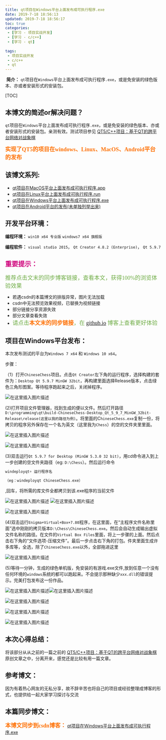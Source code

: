 ```yaml
---
title: qt项目在Windows平台上面发布成可执行程序.exe
date: 2019-7-18 18:56:13
updated: 2019-7-18 18:56:17
toc: true
categories: 
 - [学习 - 项目实战开发]
 - [学习 - c/c++]
 - [学习 - qt]
 
tags: 
 - 项目实战开发
 - c/c++
 - qt
---
```




​		**简介：**  `qt`项目在`Windows`平台上面发布成可执行程序`.exe`，或是免安装的绿色版本、亦或者安装形式的安装包。

<!-- more -->

[TOC]

## 本博文的简述or解决问题？

​		 `qt`项目在`Windows`平台上面发布成可执行程序`.exe`，或是免安装的绿色版本、亦或者安装形式的安装包。亲测有效。测试项目参见 [QT5/C++项目：基于QT的跨平台网络对战象棋](https://blog.csdn.net/qq_33154343/article/details/89284983) 

<font color=#FE7207    size=4 face="幼圆">**实现了QT5的项目在windows、Linux、MacOS、Android平台的发布**</font> 



## 该博文系列:

- [qt项目在MacOS平台上面发布成可执行程序.app](https://blog.csdn.net/qq_33154343/article/details/96448938) 
- [qt项目在Linux平台上面发布成可执行程序.run](https://blog.csdn.net/qq_33154343/article/details/96448621) 
- [qt项目在Windows平台上面发布成可执行程序.exe](https://blog.csdn.net/qq_33154343/article/details/96448388) 
- [qt项目在Android平台的发布(未单独列举出来)](https://blog.csdn.net/qq_33154343/article/details/89286553) 



## 开发平台环境：

**编程环境：**  `win10 x64 专业版`  `windows7 x64 旗舰版`

**编程软件：**  `visual studio 2015`， `Qt Creator 4.8.2 (Enterprise)`， `Qt 5.9.7`



## <font color=#D0087E  face="幼圆">重要提示：</font>

<font color=#70AD47 size=4 face="幼圆">推荐点击文末的同步博客链接，查看本文，获得100%的浏览体验效果</font>

- 若遇csdn的本篇博文的排版异常，图片无法加载
- csdn中无法预览效果视频，已替换为视频链接
- 部分链接分享资源失效
- 部分文章查看失效
- <font color=#70AD47 size=4 face="幼圆">请点击<font color=#FE7207  size=4 face="幼圆">**本文末的同步链接**</font>，在 [github.io](https://touwoyimuli.github.io/) 博客上查看更好体验</font> 



## 项目在Windows平台发布：

本次发布测试的平台为`Windows 7 x64` 和 `Windows 10 x64`。

步骤：

（1）打开`ChineseChess`项目。点击`Qt Creator`左下角的运行程序，选择构建的套件为：`Desktop Qt 5.9.7 MinGW 32bit`，再构建里面选择Release版本，点击绿色三角形图案。等待程序跑起来之后，关闭掉程序。

![在这里插入图片描述](https://img-blog.csdnimg.cn/20190413183408554.png?x-oss-process=image/watermark,type_ZmFuZ3poZW5naGVpdGk,shadow_10,text_aHR0cHM6Ly9ibG9nLmNzZG4ubmV0L3FxXzMzMTU0MzQz,size_16,color_FFFFFF,t_70)



(2)打开项目文件管理器，找到生成的便以文件。然后打开路径`D:\programming\qt\build-ChineseChess-Desktop_Qt_5_9_7_MinGW_32bit-Release\release(这里以我的路径为例)`。将里面的C`hineseChess.exe`复制一份，将拷贝的程序另外保存在一个名为英文（这里我为`Chess`）的空的文件夹里里面。

![在这里插入图片描述](https://img-blog.csdnimg.cn/20190413183420239.png?x-oss-process=image/watermark,type_ZmFuZ3poZW5naGVpdGk,shadow_10,text_aHR0cHM6Ly9ibG9nLmNzZG4ubmV0L3FxXzMzMTU0MzQz,size_16,color_FFFFFF,t_70)

![在这里插入图片描述](https://img-blog.csdnimg.cn/20190413183429782.png)



(3)双击运行`Qt 5.9.7 for Desktop (MinGW 5.3.0 32 bit)`，用cd命令进入到上一步创建的空文件夹路径（eg: `D:\Chess`）。然后运行命令

```c
windeployqt+ 运行程序名

（eg：windeployqt ChineseChess.exe）
```

,回车，将所需的库文件全都拷贝到该.exe程序的当前文件

![在这里插入图片描述](https://img-blog.csdnimg.cn/20190413183437790.png)            ![在这里插入图片描述](https://img-blog.csdnimg.cn/20190413183445970.png)



![在这里插入图片描述](https://img-blog.csdnimg.cn/20190413183453573.png)



(4)双击运行`Enigma+Virtual+Box+7.80`程序，在这里面，在“主程序文件名称里面”选中刚刚的拷贝版本`D:\Chess\ChineseChess.exe`。然后会自动生成输出虚拟文件名称的路径。在文件的`Virtual Box Files`里面，将上一步骤的上面。然后点击右下角的“文件选项-压缩文件”。最后一步点击右下角的打包。件夹里面生成许多库等，全选，除了`ChineseChess.exe`以外，全部拖进这里

![在这里插入图片描述](https://img-blog.csdnimg.cn/20190413183502168.png?x-oss-process=image/watermark,type_ZmFuZ3poZW5naGVpdGk,shadow_10,text_aHR0cHM6Ly9ibG9nLmNzZG4ubmV0L3FxXzMzMTU0MzQz,size_16,color_FFFFFF,t_70)



(5)等待一分钟，生成的绿色单机版，免安装的有游戏.exe文件,放到任意一个没有任何环境的`windows`系统的都可以跑起来。不会提示那种缺少`xxx.dll`的错误提示。完美打包发布这一份作品。

![在这里插入图片描述](https://img-blog.csdnimg.cn/20190413183509128.png)![在这里插入图片描述](https://img-blog.csdnimg.cn/20190413183515850.png)



![在这里插入图片描述](https://img-blog.csdnimg.cn/20190413183522403.png)



![在这里插入图片描述](https://img-blog.csdnimg.cn/20190413183530128.png?x-oss-process=image/watermark,type_ZmFuZ3poZW5naGVpdGk,shadow_10,text_aHR0cHM6Ly9ibG9nLmNzZG4ubmV0L3FxXzMzMTU0MzQz,size_16,color_FFFFFF,t_70)



![在这里插入图片描述](https://img-blog.csdnimg.cn/20190413183537181.png?x-oss-process=image/watermark,type_ZmFuZ3poZW5naGVpdGk,shadow_10,text_aHR0cHM6Ly9ibG9nLmNzZG4ubmV0L3FxXzMzMTU0MzQz,size_16,color_FFFFFF,t_70)



## 本次心得总结：

将该部分从从之前的一篇之前的 [QT5/C++项目：基于QT的跨平台网络对战象棋](https://blog.csdn.net/qq_33154343/article/details/89284983) 原创文章之中，分离开来，感觉还是比较有用一篇文章。



## 参考博文：

因为有着热心网友的无私分享，故不辞辛苦也将自己的项目或经验整理成博客的形式，也提供给一起大家学习探讨与交流 



## 本篇同步博文：

<font color=#FE7207  size=4 face="幼圆">**本博文同步到csdn博客：**</font> [qt项目在Windows平台上面发布成可执行程序.exe](https://blog.csdn.net/qq_33154343/article/details/96448388)

